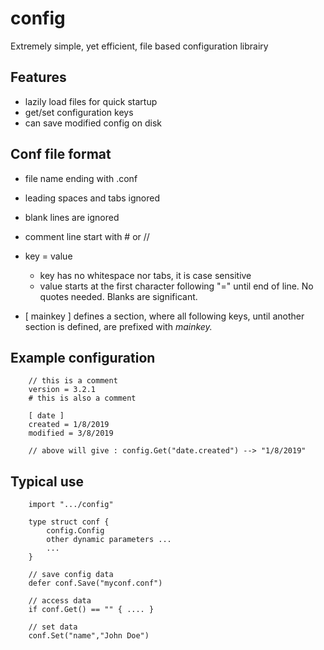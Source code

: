 # config
Extremely simple, yet efficient, file based configuration librairy


## Features

* lazily load files for quick startup
* get/set configuration keys
* can save modified config on disk 

## Conf file format

* file name ending with .conf
* leading spaces and tabs ignored
* blank lines are ignored
* comment line start with # or //

* key = value
  * key has no whitespace nor tabs, it is case sensitive
  * value starts at the first character following "=" until end of line. No quotes needed. Blanks are significant.

* [ mainkey ] defines a section, where all following keys, until another section is defined, are prefixed with *mainkey.*

## Example configuration
        // this is a comment
        version = 3.2.1
        # this is also a comment

        [ date ]
        created = 1/8/2019
        modified = 3/8/2019

        // above will give : config.Get("date.created") --> "1/8/2019"


## Typical use

        import ".../config"

        type struct conf {
            config.Config
            other dynamic parameters ...
            ...
        }

        // save config data
        defer conf.Save("myconf.conf")

        // access data 
        if conf.Get() == "" { .... }

        // set data
        conf.Set("name","John Doe")

